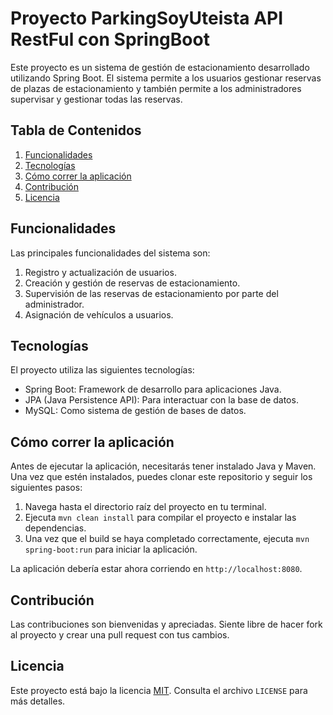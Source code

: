 # Proyecto ParkingSoyUteista API RestFul con SpringBoot

Este proyecto es un sistema de gestión de estacionamiento desarrollado utilizando Spring Boot. El sistema permite a los usuarios gestionar reservas de plazas de estacionamiento y también permite a los administradores supervisar y gestionar todas las reservas.

## Tabla de Contenidos
1. [Funcionalidades](#Funcionalidades)
2. [Tecnologías](#Tecnologías)
3. [Cómo correr la aplicación](#Cómo-correr-la-aplicación)
4. [Contribución](#Contribución)
5. [Licencia](#Licencia)

## Funcionalidades

Las principales funcionalidades del sistema son:

1. Registro y actualización de usuarios.
2. Creación y gestión de reservas de estacionamiento.
3. Supervisión de las reservas de estacionamiento por parte del administrador.
4. Asignación de vehículos a usuarios.

## Tecnologías

El proyecto utiliza las siguientes tecnologías:

- Spring Boot: Framework de desarrollo para aplicaciones Java.
- JPA (Java Persistence API): Para interactuar con la base de datos.
- MySQL: Como sistema de gestión de bases de datos.

## Cómo correr la aplicación

Antes de ejecutar la aplicación, necesitarás tener instalado Java y Maven. Una vez que estén instalados, puedes clonar este repositorio y seguir los siguientes pasos:

1. Navega hasta el directorio raíz del proyecto en tu terminal.
2. Ejecuta `mvn clean install` para compilar el proyecto e instalar las dependencias.
3. Una vez que el build se haya completado correctamente, ejecuta `mvn spring-boot:run` para iniciar la aplicación.

La aplicación debería estar ahora corriendo en `http://localhost:8080`.

## Contribución

Las contribuciones son bienvenidas y apreciadas. Siente libre de hacer fork al proyecto y crear una pull request con tus cambios.

## Licencia

Este proyecto está bajo la licencia [MIT](https://opensource.org/licenses/MIT). Consulta el archivo `LICENSE` para más detalles.
